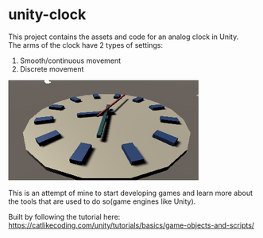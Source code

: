 # unity-clock
This project contains the assets and code for an analog clock in Unity.  
The arms of the clock have 2 types of settings:  

1. Smooth/continuous movement
2. Discrete movement  



![unity_clock](./images/unity_clock.png)



This is an attempt of mine to start developing games and learn more about the tools that are used to do so(game engines like  Unity).  

Built by following the tutorial here: https://catlikecoding.com/unity/tutorials/basics/game-objects-and-scripts/
